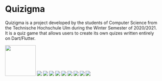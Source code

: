 # Quizigma

Quizigma is a project developed by the students of Computer Science from the Technische Hochschule Ulm during the Winter Semester of 2020/2021. It is a quiz game that allows users to create its own quizes written entirely on Dart/Flutter.

<img src="images/logo.png" width="100">
<img src="images/register_screen.jpg">
<img src="images/login_screen.jpg">
<img src="images/main.jpg">
<img src="images/categories.jpg">
<img src="images/creating_a_quiz_screen.jpg">
<img src="images/check_answers_screen.jpg">
<img src="images/quiz_created_id_screen.jpg">
<img src="images/quiz_list_screen.jpg">
<img src="images/quiz_screen.jpg">

